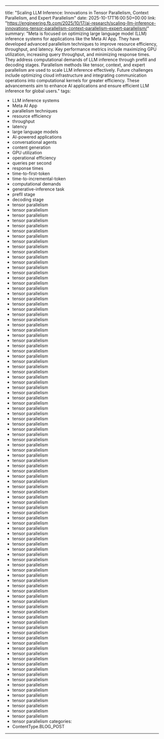 
---
title: "Scaling LLM Inference: Innovations in Tensor Parallelism, Context Parallelism, and Expert Parallelism"
date: 2025-10-17T16:00:50+00:00
link: "https://engineering.fb.com/2025/10/17/ai-research/scaling-llm-inference-innovations-tensor-parallelism-context-parallelism-expert-parallelism/"
summary: "Meta is focused on optimizing large language model (LLM) inference systems for applications like the Meta AI App. They have developed advanced parallelism techniques to improve resource efficiency, throughput, and latency. Key performance metrics include maximizing GPU utilization, increasing query throughput, and minimizing response times. They address computational demands of LLM inference through prefill and decoding stages. Parallelism methods like tensor, context, and expert parallelism are used to scale LLM inference effectively. Future challenges include optimizing cloud infrastructure and integrating communication operations into computational kernels for greater efficiency. These advancements aim to enhance AI applications and ensure efficient LLM inference for global users."
tags:
  - LLM inference systems
  - Meta AI App
  - parallelism techniques
  - resource efficiency
  - throughput
  - latency
  - large language models
  - AI-powered applications
  - conversational agents
  - content generation
  - GPU utilization
  - operational efficiency
  - queries per second
  - response times
  - time-to-first-token
  - time-to-incremental-token
  - computational demands
  - generative-inference task
  - prefll stage
  - decoding stage
  - tensor parallelism
  - tensor parallelism
  - tensor parallelism
  - tensor parallelism
  - tensor parallelism
  - tensor parallelism
  - tensor parallelism
  - tensor parallelism
  - tensor parallelism
  - tensor parallelism
  - tensor parallelism
  - tensor parallelism
  - tensor parallelism
  - tensor parallelism
  - tensor parallelism
  - tensor parallelism
  - tensor parallelism
  - tensor parallelism
  - tensor parallelism
  - tensor parallelism
  - tensor parallelism
  - tensor parallelism
  - tensor parallelism
  - tensor parallelism
  - tensor parallelism
  - tensor parallelism
  - tensor parallelism
  - tensor parallelism
  - tensor parallelism
  - tensor parallelism
  - tensor parallelism
  - tensor parallelism
  - tensor parallelism
  - tensor parallelism
  - tensor parallelism
  - tensor parallelism
  - tensor parallelism
  - tensor parallelism
  - tensor parallelism
  - tensor parallelism
  - tensor parallelism
  - tensor parallelism
  - tensor parallelism
  - tensor parallelism
  - tensor parallelism
  - tensor parallelism
  - tensor parallelism
  - tensor parallelism
  - tensor parallelism
  - tensor parallelism
  - tensor parallelism
  - tensor parallelism
  - tensor parallelism
  - tensor parallelism
  - tensor parallelism
  - tensor parallelism
  - tensor parallelism
  - tensor parallelism
  - tensor parallelism
  - tensor parallelism
  - tensor parallelism
  - tensor parallelism
  - tensor parallelism
  - tensor parallelism
  - tensor parallelism
  - tensor parallelism
  - tensor parallelism
  - tensor parallelism
  - tensor parallelism
  - tensor parallelism
  - tensor parallelism
  - tensor parallelism
  - tensor parallelism
  - tensor parallelism
  - tensor parallelism
  - tensor parallelism
  - tensor parallelism
  - tensor parallelism
  - tensor parallelism
  - tensor parallelism
  - tensor parallelism
  - tensor parallelism
  - tensor parallelism
  - tensor parallelism
  - tensor parallelism
  - tensor parallelism
  - tensor parallelism
  - tensor parallelism
  - tensor parallelism
  - tensor parallelism
  - tensor parallelism
  - tensor parallelism
  - tensor parallelism
  - tensor parallelism
  - tensor parallelism
  - tensor parallelism
  - tensor parallelism
  - tensor parallelism
  - tensor parallelism
  - tensor parallelism
categories:
  - ContentType.BLOG_POST
---


